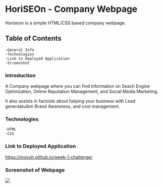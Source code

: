 # HoriSEOn - Company Webpage
Horiseon is a simple HTML/CSS based company webpage.

## Table of Contents
    -General Info
    -Technologies
    -Link to Deployed Application
    -Screenshot
### Introduction
A Company webpage where you can find information on Seach Engine Optimization, Online Reputation Management, and Social Media Marketing.

It also assists in factoids about helping your business with Lead generaatuibm Brand Awareness, and cost management.

### Technologies 
    -HTML
    -CSS
### Link to Deployed Application
https://moyuh.github.io/week-1-challenge/

### Screenshot of Webpage
<img src= "moyuh.github.io_week-1-challenge_ (1).png"/>

